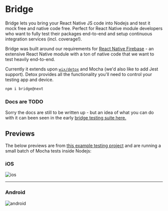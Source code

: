 # Bridge

Bridge lets you bring your React Native JS code into Nodejs and test it mock free and native code free. Perfect for React Native module developers who want to fully test their packages end-to-end and setup continuous integration services (incl. coverage!). 

Bridge was built around our requirements for [React Native Firebase](https://github.com/invertase/react-native-firebase) - an extensive React Native module with a ton of native code that we want to test heavily end-to-end.

Currently it extends upon [`wix/detox`](https://github.com/wix/detox) and Mocha (we'd also like to add Jest support). Detox provides all the functionality you'll need to control your testing app and device.

```bash
npm i bridge@next
```

### Docs are TODO

Sorry the docs are still to be written up - but an idea of what you can do with it can been seen in the early [bridge testing suite here.](https://github.com/invertase/react-native-firebase/blob/bridge-detox/tests-new/e2e/bridge.spec.js)

## Previews

The below previews are from [this example testing project](https://github.com/invertase/react-native-firebase/tree/bridge-detox/tests-new) and are running a small batch of Mocha tests inside Nodejs:

### iOS

![ios](https://cdn.discordapp.com/attachments/362967412175405059/428355596073435137/2018-03-28_01.46.19.gif)

----

### Android

![android](https://cdn.discordapp.com/attachments/362967412175405059/428357262055178240/2018-03-28_01.55.43.gif)
